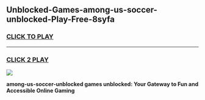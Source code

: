 
## Unblocked-Games-among-us-soccer-unblocked-Play-Free-8syfa
<h3>
<a href="https://premium76.site?title=among-us-soccer-unblocked&ref=12A">CLICK TO PLAY</a></h3>
<hr>

<h3>
<a href="https://premium76.site?title=among-us-soccer-unblocked&ref=12A">CLICK 2 PLAY</a>
  
</h3>

<a href="https://premium76.site?title=among-us-soccer-unblocked&ref=12A"><img src="https://clearcache.store/games.png"></a>


**among-us-soccer-unblocked games unblocked: Your Gateway to Fun and Accessible Online Gaming**
